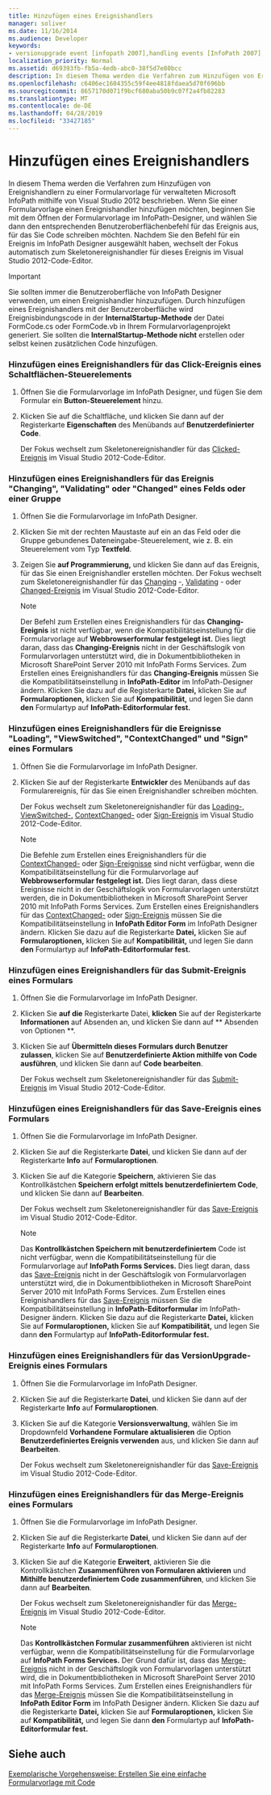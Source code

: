 ```yaml
---
title: Hinzufügen eines Ereignishandlers
manager: soliver
ms.date: 11/16/2014
ms.audience: Developer
keywords:
- versionupgrade event [infopath 2007],handling events [InfoPath 2007],Changing event [InfoPath 2007],InfoPath 2007, adding event handlers,Changed event [InfoPath 2007],ContextChanged event [InfoPath 2007],Click event [InfoPath 2007],events [InfoPath 2007], Hinzufügen von Ereignishandlern,Sign-Ereignis [InfoPath 2007],ViewSwitched-Ereignis [InfoPath 2007],Ereignisbehandlung [InfoPath 2007],Merge-Ereignis [InfoPath 2007],Validating event [InfoPath 2007],Submit event [InfoPath 2007],Save event [InfoPath 2007] ,Loading-Ereignis [InfoPath 2007]
localization_priority: Normal
ms.assetid: d69393fb-fb5a-4edb-abc0-38f5d7e80bcc
description: In diesem Thema werden die Verfahren zum Hinzufügen von Ereignishandlern zu einer Formularvorlage für verwalteten Microsoft InfoPath mithilfe von Visual Studio 2012 beschrieben. Wenn Sie einer Formularvorlage einen Ereignishandler hinzufügen möchten, beginnen Sie mit dem Öffnen der Formularvorlage im InfoPath-Designer, und wählen Sie dann den entsprechenden Benutzeroberflächenbefehl für das Ereignis aus, für das Sie Code schreiben möchten. Nachdem Sie den Befehl für ein Ereignis im InfoPath Designer ausgewählt haben, wechselt der Fokus automatisch zum Skeletonereignishandler für dieses Ereignis im Visual Studio 2012-Code-Editor.
ms.openlocfilehash: c6406ec1604355c59f4ee4818fdaea5d70f696bb
ms.sourcegitcommit: 8657170d071f9bcf680aba50b9c07f2a4fb82283
ms.translationtype: MT
ms.contentlocale: de-DE
ms.lasthandoff: 04/28/2019
ms.locfileid: "33427185"
---
```

# <a name="add-an-event-handler"></a>Hinzufügen eines Ereignishandlers

In diesem Thema werden die Verfahren zum Hinzufügen von Ereignishandlern zu einer Formularvorlage für verwalteten Microsoft InfoPath mithilfe von Visual Studio 2012 beschrieben. Wenn Sie einer Formularvorlage einen Ereignishandler hinzufügen möchten, beginnen Sie mit dem Öffnen der Formularvorlage im InfoPath-Designer, und wählen Sie dann den entsprechenden Benutzeroberflächenbefehl für das Ereignis aus, für das Sie Code schreiben möchten. Nachdem Sie den Befehl für ein Ereignis im InfoPath Designer ausgewählt haben, wechselt der Fokus automatisch zum Skeletonereignishandler für dieses Ereignis im Visual Studio 2012-Code-Editor.
  
> [!IMPORTANT]
> Sie sollten immer die Benutzeroberfläche von InfoPath Designer verwenden, um einen Ereignishandler hinzuzufügen. Durch hinzufügen eines Ereignishandlers mit der Benutzeroberfläche wird Ereignisbindungscode in der **InternalStartup-Methode** der Datei FormCode.cs oder FormCode.vb in Ihrem Formularvorlagenprojekt generiert. Sie sollten die **InternalStartup-Methode nicht** erstellen oder selbst keinen zusätzlichen Code hinzufügen. 
  
### <a name="add-an-event-handler-for-the-click-event-of-a-button-control"></a>Hinzufügen eines Ereignishandlers für das Click-Ereignis eines Schaltflächen-Steuerelements

1. Öffnen Sie die Formularvorlage im InfoPath Designer, und fügen Sie dem Formular ein **Button-Steuerelement** hinzu. 
    
2. Klicken Sie auf die Schaltfläche, und klicken Sie dann auf der Registerkarte **Eigenschaften** des Menübands auf **Benutzerdefinierter Code**.
    
    Der Fokus wechselt zum Skeletonereignishandler für das [Clicked-Ereignis](https://msdn.microsoft.com/library/Microsoft.Office.InfoPath.ButtonEvent.Clicked.aspx) im Visual Studio 2012-Code-Editor. 
    
### <a name="add-an-event-handler-for-the-changing-validating-or-changed-event-of-a-field-or-group"></a>Hinzufügen eines Ereignishandlers für das Ereignis "Changing", "Validating" oder "Changed" eines Felds oder einer Gruppe

1. Öffnen Sie die Formularvorlage im InfoPath Designer.
    
2. Klicken Sie mit der rechten Maustaste auf ein an das Feld oder die Gruppe gebundenes Dateneingabe-Steuerelement, wie z. B. ein Steuerelement vom Typ **Textfeld**. 
    
3. Zeigen Sie **auf Programmierung,** und klicken Sie dann auf das Ereignis, für das Sie einen Ereignishandler erstellen möchten. Der Fokus wechselt zum Skeletonereignishandler für das [Changing](https://msdn.microsoft.com/library/Microsoft.Office.InfoPath.XmlEvent.Changing.aspx) -, [Validating](https://msdn.microsoft.com/library/Microsoft.Office.InfoPath.XmlEvent.Validating.aspx) - oder [Changed-Ereignis](https://msdn.microsoft.com/library/Microsoft.Office.InfoPath.XmlEvent.Changed.aspx) im Visual Studio 2012-Code-Editor. 
    
    > [!NOTE]
    > Der Befehl zum Erstellen eines Ereignishandlers für das **Changing-Ereignis** ist nicht verfügbar, wenn die Kompatibilitätseinstellung für die Formularvorlage auf **Webbrowserformular festgelegt ist.** Dies liegt daran, dass das **Changing-Ereignis** nicht in der Geschäftslogik von Formularvorlagen unterstützt wird, die in Dokumentbibliotheken in Microsoft SharePoint Server 2010 mit InfoPath Forms Services. Zum Erstellen eines Ereignishandlers für das **Changing-Ereignis** müssen Sie die Kompatibilitätseinstellung in **InfoPath-Editor** im InfoPath-Designer ändern. Klicken Sie dazu auf die Registerkarte **Datei,** klicken Sie auf **Formularoptionen,** klicken Sie auf **Kompatibilität,** und legen Sie dann **den** Formulartyp auf **InfoPath-Editorformular fest.** 
  
### <a name="add-an-event-handler-for-the-loading-viewswitched-contextchanged-and-sign-events-of-a-form"></a>Hinzufügen eines Ereignishandlers für die Ereignisse "Loading", "ViewSwitched", "ContextChanged" und "Sign" eines Formulars

1. Öffnen Sie die Formularvorlage im InfoPath Designer.
    
2. Klicken Sie auf der Registerkarte **Entwickler** des Menübands auf das Formularereignis, für das Sie einen Ereignishandler schreiben möchten. 
    
    Der Fokus wechselt zum Skeletonereignishandler für das [Loading-,](https://msdn.microsoft.com/library/Microsoft.Office.InfoPath.FormEvents.Loading.aspx) [ViewSwitched-,](https://msdn.microsoft.com/library/Microsoft.Office.InfoPath.FormEvents.ViewSwitched.aspx) [ContextChanged-](https://msdn.microsoft.com/library/Microsoft.Office.InfoPath.FormEvents.ContextChanged.aspx) oder [Sign-Ereignis](https://msdn.microsoft.com/library/Microsoft.Office.InfoPath.FormEvents.Sign.aspx) im Visual Studio 2012-Code-Editor. 
    
    > [!NOTE]
    > Die Befehle zum Erstellen eines Ereignishandlers für die [ContextChanged-](https://msdn.microsoft.com/library/Microsoft.Office.InfoPath.FormEvents.ContextChanged.aspx) oder [Sign-Ereignisse](https://msdn.microsoft.com/library/Microsoft.Office.InfoPath.FormEvents.Sign.aspx) sind nicht verfügbar, wenn die Kompatibilitätseinstellung für die Formularvorlage auf **Webbrowserformular festgelegt ist.** Dies liegt daran, dass diese Ereignisse nicht in der Geschäftslogik von Formularvorlagen unterstützt werden, die in Dokumentbibliotheken in Microsoft SharePoint Server 2010 mit InfoPath Forms Services. Zum Erstellen eines Ereignishandlers für das [ContextChanged-](https://msdn.microsoft.com/library/Microsoft.Office.InfoPath.FormEvents.ContextChanged.aspx) oder [Sign-Ereignis](https://msdn.microsoft.com/library/Microsoft.Office.InfoPath.FormEvents.Sign.aspx) müssen Sie die Kompatibilitätseinstellung in **InfoPath Editor Form** im InfoPath Designer ändern. Klicken Sie dazu auf die Registerkarte **Datei,** klicken Sie auf **Formularoptionen,** klicken Sie auf **Kompatibilität,** und legen Sie dann **den** Formulartyp auf **InfoPath-Editorformular fest.** 
  
### <a name="add-an-event-handler-for-the-submit-event-of-a-form"></a>Hinzufügen eines Ereignishandlers für das Submit-Ereignis eines Formulars

1. Öffnen Sie die Formularvorlage im InfoPath Designer.
    
2. Klicken Sie **auf die** Registerkarte Datei, **klicken** Sie auf der Registerkarte **Informationen** auf Absenden an, und klicken Sie dann auf ** Absenden von Optionen **.
    
3. Klicken Sie auf **Übermitteln dieses Formulars durch Benutzer zulassen**, klicken Sie auf **Benutzerdefinierte Aktion mithilfe von Code ausführen**, und klicken Sie dann auf **Code bearbeiten**.
    
    Der Fokus wechselt zum Skeletonereignishandler für das [Submit-Ereignis](https://msdn.microsoft.com/library/Microsoft.Office.InfoPath.FormEvents.Submit.aspx) im Visual Studio 2012-Code-Editor. 
    
### <a name="add-an-event-handler-for-the-save-event-of-a-form"></a>Hinzufügen eines Ereignishandlers für das Save-Ereignis eines Formulars

1. Öffnen Sie die Formularvorlage im InfoPath Designer.
    
2. Klicken Sie auf die Registerkarte **Datei**, und klicken Sie dann auf der Registerkarte **Info** auf **Formularoptionen**. 
    
3. Klicken Sie auf die Kategorie **Speichern**, aktivieren Sie das Kontrollkästchen **Speichern erfolgt mittels benutzerdefiniertem Code**, und klicken Sie dann auf **Bearbeiten**.
    
    Der Fokus wechselt zum Skeletonereignishandler für das [Save-Ereignis](https://msdn.microsoft.com/library/Microsoft.Office.InfoPath.FormEvents.Save.aspx) im Visual Studio 2012-Code-Editor. 
    
    > [!NOTE]
    > Das **Kontrollkästchen Speichern mit benutzerdefiniertem** Code ist nicht verfügbar, wenn die Kompatibilitätseinstellung für die Formularvorlage auf **InfoPath Forms Services.** Dies liegt daran, dass das [Save-Ereignis](https://msdn.microsoft.com/library/Microsoft.Office.InfoPath.FormEvents.Save.aspx) nicht in der Geschäftslogik von Formularvorlagen unterstützt wird, die in Dokumentbibliotheken in Microsoft SharePoint Server 2010 mit InfoPath Forms Services. Zum Erstellen eines Ereignishandlers für das [Save-Ereignis](https://msdn.microsoft.com/library/Microsoft.Office.InfoPath.FormEvents.Save.aspx) müssen Sie die Kompatibilitätseinstellung in **InfoPath-Editorformular** im InfoPath-Designer ändern. Klicken Sie dazu auf die Registerkarte **Datei,** klicken Sie auf **Formularoptionen,** klicken Sie auf **Kompatibilität,** und legen Sie dann **den** Formulartyp auf **InfoPath-Editorformular fest.** 
  
### <a name="add-an-event-handler-for-the-versionupgrade-event-of-a-form"></a>Hinzufügen eines Ereignishandlers für das VersionUpgrade-Ereignis eines Formulars

1. Öffnen Sie die Formularvorlage im InfoPath Designer.
    
2. Klicken Sie auf die Registerkarte **Datei**, und klicken Sie dann auf der Registerkarte **Info** auf **Formularoptionen**. 
    
3. Klicken Sie auf die Kategorie **Versionsverwaltung**, wählen Sie im Dropdownfeld **Vorhandene Formulare aktualisieren** die Option **Benutzerdefiniertes Ereignis verwenden** aus, und klicken Sie dann auf **Bearbeiten**.
    
    Der Fokus wechselt zum Skeletonereignishandler für das [Save-Ereignis](https://msdn.microsoft.com/library/Microsoft.Office.InfoPath.FormEvents.Save.aspx) im Visual Studio 2012-Code-Editor. 
    
### <a name="add-an-event-handler-for-the-merge-event-of-a-form"></a>Hinzufügen eines Ereignishandlers für das Merge-Ereignis eines Formulars

1. Öffnen Sie die Formularvorlage im InfoPath Designer.
    
2. Klicken Sie auf die Registerkarte **Datei**, und klicken Sie dann auf der Registerkarte **Info** auf **Formularoptionen**. 
    
3. Klicken Sie auf die Kategorie **Erweitert**, aktivieren Sie die Kontrollkästchen **Zusammenführen von Formularen aktivieren** und **Mithilfe benutzerdefiniertem Code zusammenführen**, und klicken Sie dann auf **Bearbeiten**.
    
    Der Fokus wechselt zum Skeletonereignishandler für das [Merge-Ereignis](https://msdn.microsoft.com/library/Microsoft.Office.InfoPath.FormEvents.Merge.aspx) im Visual Studio 2012-Code-Editor. 
    
    > [!NOTE]
    > Das **Kontrollkästchen Formular zusammenführen** aktivieren ist nicht verfügbar, wenn die Kompatibilitätseinstellung für die Formularvorlage auf **InfoPath Forms Services.** Der Grund dafür ist, dass das [Merge-Ereignis](https://msdn.microsoft.com/library/Microsoft.Office.InfoPath.FormEvents.Merge.aspx) nicht in der Geschäftslogik von Formularvorlagen unterstützt wird, die in Dokumentbibliotheken in Microsoft SharePoint Server 2010 mit InfoPath Forms Services. Zum Erstellen eines Ereignishandlers für das [Merge-Ereignis](https://msdn.microsoft.com/library/Microsoft.Office.InfoPath.FormEvents.Merge.aspx) müssen Sie die Kompatibilitätseinstellung in **InfoPath Editor Form** im InfoPath Designer ändern. Klicken Sie dazu auf die Registerkarte **Datei,** klicken Sie auf **Formularoptionen,** klicken Sie auf **Kompatibilität,** und legen Sie dann **den** Formulartyp auf **InfoPath-Editorformular fest.** 
  
## <a name="see-also"></a>Siehe auch



[Exemplarische Vorgehensweise: Erstellen Sie eine einfache Formularvorlage mit Code](walkthrough-creating-a-basic-form-template-with-code.md)

